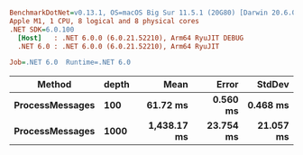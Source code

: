 ``` ini

BenchmarkDotNet=v0.13.1, OS=macOS Big Sur 11.5.1 (20G80) [Darwin 20.6.0]
Apple M1, 1 CPU, 8 logical and 8 physical cores
.NET SDK=6.0.100
  [Host]   : .NET 6.0.0 (6.0.21.52210), Arm64 RyuJIT DEBUG
  .NET 6.0 : .NET 6.0.0 (6.0.21.52210), Arm64 RyuJIT

Job=.NET 6.0  Runtime=.NET 6.0  

```
|          Method | depth |        Mean |     Error |    StdDev |
|---------------- |------ |------------:|----------:|----------:|
| **ProcessMessages** |   **100** |    **61.72 ms** |  **0.560 ms** |  **0.468 ms** |
| **ProcessMessages** |  **1000** | **1,438.17 ms** | **23.754 ms** | **21.057 ms** |
